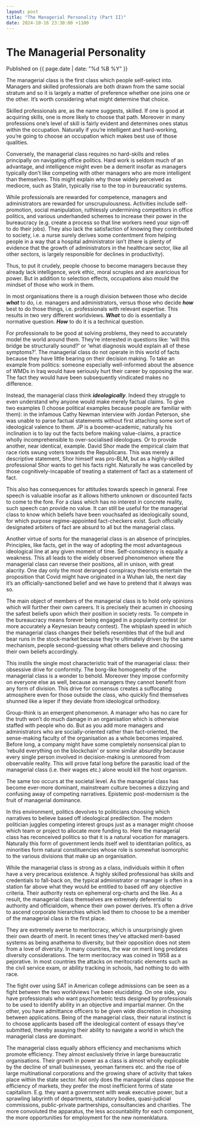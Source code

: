 ```yaml
---
layout: post
title: "The Managerial Personality (Part II)"
date: 2024-10-16 23:30:00 +1100
---
```


# The Managerial Personality

<span class="publish-date"> Published on {{ page.date | date: "%d %B %Y" }}

The managerial class is the first class which people self-select into. Managers and skilled professionals are both drawn from the same social stratum and so it is largely a matter of preference whether one joins one or the other. It’s worth considering what might determine that choice.

Skilled professionals are, as the name suggests, skilled. If one is good at acquiring skills, one is more likely to choose that path. Moreover in many professions one’s level of skill is fairly evident and determines ones status within the occupation. Naturally if you’re intelligent and hard-working, you’re going to choose an occupation which makes best use of those qualities. 

Conversely, the managerial class requires no hard-skills and relies principally on navigating office politics. Hard work is seldom much of an advantage, and intelligence might even be a demerit insofar as managers typically don’t like competing with other managers who are more intelligent than themselves. This might explain why those widely perceived as mediocre, such as Stalin, typically rise to the top in bureaucratic systems.

While professionals are rewarded for competence, managers and administrators are rewarded for unscrupulousness. Activities include self-promotion, social manipulation, ruthlessly undermining competitors in office politics, and various underhanded schemes to increase their power in the bureaucracy (e.g. create a process so that line workers need your sign-off to do their jobs). They also lack the satisfaction of knowing they contributed to society, i.e. a nurse surely derives some contentment from helping people in a way that a hospital administrator isn’t (there is plenty of evidence that the growth of administrators in the healthcare sector, like all other sectors, is largely responsible for declines in productivity).

Thus, to put it crudely, people choose to become managers because they already lack intelligence, work ethic, moral scruples and are avaricious for power. But in addition to selection effects, occupations also mould the mindset of those who work in them.

In most organisations there is a rough division between those who decide ***what*** to do, i.e. managers and administrators, versus those who decide ***how*** best to do those things, i.e. professionals with relevant expertise. This results in two very different worldviews. ***What*** to do is essentially a normative question. ***How*** to do it is a technical question. 

For professionals to be good at solving problems, they need to accurately model the world around them. They’re interested in questions like: ‘will this bridge be structurally sound?’ or ‘what diagnosis would explain all of these symptoms?’. The managerial class do not operate in this world of facts because they have little bearing on their decision making. To take an example from politics: someone especially well-informed about the absence of WMDs in Iraq would have seriously hurt their career by opposing the war. The fact they would have been subsequently vindicated makes no difference.

Instead, the managerial class think ***ideologically***. Indeed they struggle to even understand why anyone would make merely factual claims. To give two examples (I choose political examples because people are familiar with them): in the infamous Cathy Newman interview with Jordan Peterson, she was unable to parse factual statements without first attaching some sort of ideological valence to them. JP is a boomer-academic, naturally his inclination is to lay out the facts before making value-claims, a practice wholly incomprehensible to over-socialised ideologues. Or to provide another, near identical, example. David Shor made the empirical claim that race riots swung voters towards the Republicans. This was merely a descriptive statement, Shor himself was pro-BLM, but as a highly-skilled professional Shor wants to get his facts right. Naturally he was cancelled by those cognitively-incapable of treating a statement of fact as a statement of fact. 

This also has consequences for attitudes towards speech in general. Free speech is valuable insofar as it allows hitherto unknown or discounted facts to come to the fore. For a class which has no interest in concrete reality, such speech can provide no value. It can still be useful for the managerial class to know which beliefs have been vouchsafed as ideologically sound, for which purpose regime-appointed fact-checkers exist. Such officially designated arbiters of fact are absurd to all but the managerial class.

Another virtue of sorts for the managerial class is an absence of principles. Principles, like facts, get in the way of adopting the most advantageous ideological line at any given moment of time. Self-consistency is equally a weakness. This all leads to the widely observed phenomenon where the managerial class can reverse their positions, all in unison, with great alacrity. One day only the most deranged conspiracy theorists entertain the proposition that Covid might have originated in a Wuhan lab, the next day it’s an officially-sanctioned belief and we have to pretend that it always was so. 

The main object of members of the managerial class is to hold only opinions which will further their own careers. It is precisely their acumen in choosing the safest beliefs upon which their position in society rests. To compete in the bureaucracy means forever being engaged in a popularity contest (or more accurately a Keynesian beauty contest). The whiplash speed in which the managerial class changes their beliefs resembles that of the bull and bear runs in the stock-market because they’re ultimately driven by the same mechanism, people second-guessing what others believe and choosing their own beliefs accordingly. 

This instils the single most characteristic trait of the managerial class: their obsessive drive for conformity. The borg-like homogeneity of the managerial class is a wonder to behold. Moreover they impose conformity on everyone else as well, because as managers they cannot benefit from any form of division. This drive for consensus creates a suffocating atmosphere even for those outside the class, who quickly find themselves shunned like a leper if they deviate from ideological orthodoxy.

Group-think is an emergent phenomenon. A manager who has no care for the truth won’t do much damage in an organisation which is otherwise staffed with people who do. But as you add more managers and administrators who are socially-oriented rather than fact-oriented, the sense-making faculty of the organisation as a whole becomes impaired. Before long, a company might have some completely nonsensical plan to ‘rebuild everything on the blockchain’ or some similar absurdity because every single person involved in decision-making is unmoored from observable reality. This will prove fatal long before the parasitic load of the managerial class (i.e. their wages etc.) alone would kill the host organism. 

The same too occurs at the societal level. As the managerial class has become ever-more dominant, mainstream culture becomes a dizzying and confusing away of competing narratives. Epistemic post-modernism is the fruit of managerial dominance. 

In this environment, politics devolves to politicians choosing which narratives to believe based off ideological predilection. The modern politician juggles competing interest groups just as a manager might choose which team or project to allocate more funding to. Here the managerial class has reconceived politics so that it is a natural vocation for managers. Naturally this form of government lends itself well to identitarian politics, as minorities form natural constituencies whose role is somewhat isomorphic to the various divisions that make up an organisation. 

While the managerial class is strong as a class, individuals within it often have a very precarious existence. A highly skilled professional has skills and credentials to fall-back on, the typical administrator or manager is often in a station far above what they would be entitled to based off any objective criteria. Their authority rests on ephemeral org-charts and the like. As a result, the managerial class themselves are extremely deferential to authority and officialdom, whence their own power derives. It’s often a drive to ascend corporate hierarchies which led them to choose to be a member of the managerial class in the first place. 

They are extremely averse to meritocracy, which is unsurprisingly given their own dearth of merit. In recent times they’ve attacked merit-based systems as being anathema to diversity, but their opposition does not stem from a love of diversity. In many countries, the war on merit long predates diversity considerations. The term meritocracy was coined in 1958 as a pejorative. In most countries the attacks on meritocratic elements such as the civil service exam, or ability tracking in schools, had nothing to do with race.

The fight over using SAT in American college admissions can be seen as a fight between the two worldviews I’ve been elucidating. On one side, you have professionals who want psychometric tests designed by professionals to be used to identify ability in an objective and impartial manner. On the other, you have admittance officers to be given wide discretion in choosing between applications. Being of the managerial class, their natural instinct is to choose applicants based off the ideological content of essays they’ve submitted, thereby assaying their ability to navigate a world in which the managerial class are dominant.

The managerial class equally abhors efficiency and mechanisms which promote efficiency. They almost exclusively thrive in large bureaucratic organisations. Their growth in power as a class is almost wholly explicable by the decline of small businesses, yeoman farmers etc. and the rise of large multinational corporations and the growing share of activity that takes place within the state sector. Not only does the managerial class oppose the efficiency of markets, they prefer the most inefficient forms of state capitalism. E.g. they want a government with weak executive power, but a sprawling labyrinth of departments, statutory bodies, quasi-judicial commissions, public-private partnerships, consultancies and charities. The more convoluted the apparatus, the less accountability for each component, the more opportunities for employment for the new nomenklatura.

